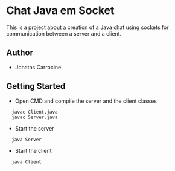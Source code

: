 # Chat Java em Socket

This is a project about a creation of a Java chat using sockets for communication between a server and a client.

## Author

 - Jonatas Carrocine

## Getting Started

- Open CMD and compile the server and the client classes
```
  javac Client.java
  javac Server.java
```

- Start the server
```
  java Server
```

- Start the client
```
  java Client
```
